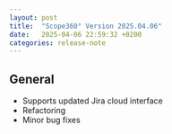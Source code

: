 ```yaml
---
layout: post
title:  "Scope360° Version 2025.04.06"
date:   2025-04-06 22:59:32 +0200
categories: release-note
---
```

## General

- Supports updated Jira cloud interface
- Refactoring
- Minor bug fixes
